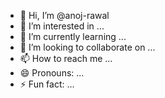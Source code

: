 - 👋 Hi, I’m @anoj-rawal
- 👀 I’m interested in ...
- 🌱 I’m currently learning ...
- 💞️ I’m looking to collaborate on ...
- 📫 How to reach me ...
- 😄 Pronouns: ...
- ⚡ Fun fact: ...

<!---
anoj-rawal/anoj-rawal is a ✨ special ✨ repository because its `README.md` (this file) appears on your GitHub profile.
You can click the Preview link to take a look at your changes.
--->
